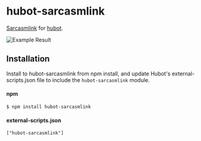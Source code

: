 hubot-sarcasmlink
=================

[Sarcasmlink](http://sarcasm.link "Sarcasmlink") for [hubot](https://hubot.github.com/ "hubot").

![Example Result](http://dl.dropbox.com/u/6574724/Screenshots/i0dz-7rl~q0m.png "Example Result")


## Installation

Install to hubot-sarcasmlink from npm install, and update Hubot's external-scripts.json file to include the `hubot-sarcasmlink` module.

#### npm

    $ npm install hubot-sarcasmlink


#### external-scripts.json

    ["hubot-sarcasmlink"]

